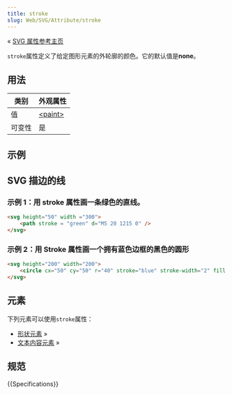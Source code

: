 ```yaml
---
title: stroke
slug: Web/SVG/Attribute/stroke
---
```


« [SVG 属性参考主页](/zh-CN/SVG/Attribute)

`stroke`属性定义了给定图形元素的外轮廓的颜色。它的默认值是**none**。

## 用法

| 类别   | 外观属性                              |
| ------ | ------------------------------------- |
| 值     | [\<paint>](/zh-CN/SVG/Content_type#Paint) |
| 可变性 | 是                                    |

## 示例

## SVG 描边的线

### 示例 1：用 stroke 属性画一条绿色的直线。

```html
<svg height="50" width ="300">
    <path stroke = "green" d="M5 20 1215 0" />
</svg>
```

### 示例 2：用 Stroke 属性画一个拥有蓝色边框的黑色的圆形

```html
<svg height="200" width="200">
    <circle cx="50" cy="50" r="40" stroke="blue" stroke-width="2" fill ="black" />
</svg>
```

## 元素

下列元素可以使用`stroke`属性：

- [形状元素](/zh-CN/SVG/Element#Shape) »
- [文本内容元素](/zh-CN/SVG/Element#TextContent) »

## 规范

{{Specifications}}
